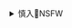 <details><summary>慎入🔞NSFW</summary>

Not Safe For Work
![](https://upload.wikimedia.org/wikipedia/commons/thumb/d/d3/Biohazard_Symbol_Specification.png/210px-Biohazard_Symbol_Specification.png)

<details><summary><b>风险自理Use At Your Own Risk🈲</summary>

あずま京太郎/KOF-A NEW BEGINNING-連載中
`EYTr3wDWoAssJF3 (1463×2048)`<br>
![](https://pbs.twimg.com/media/EYTr3wDWoAssJF3?format=jpg&name=orig)

`ENQymdBU4AAbrhf (1449×2048)`<br>
![](https://pbs.twimg.com/media/ENQymdBU4AAbrhf?format=jpg&name=orig)

とけーうさぎ
`EYXWe22VcAM_6AM (1500×1125)`<br>
![](https://pbs.twimg.com/media/EYXWe22VcAM_6AM?format=jpg&name=orig)

かげたす
`EYIR9UAUYAAAFmR (768×432)`<br>
![](https://pbs.twimg.com/media/EYIR9UAUYAAAFmR?format=jpg&name=orig)

### さつき( 'ω')

`EYDZpqSU0AE9u9_ (1044×1568)`<br>
![](https://pbs.twimg.com/media/EYDZpqSU0AE9u9_?format=jpg&name=orig)

`EYDZMi5U0AAt7V0 (2048×1536)`<br>
![](https://pbs.twimg.com/media/EYDZMi5U0AAt7V0?format=jpg&name=orig)

`EYDZM-pU8AEBsUT (1440×1080)`<br>
![](https://pbs.twimg.com/media/EYDZM-pU8AEBsUT?format=jpg&name=orig)

</details>
</details>

